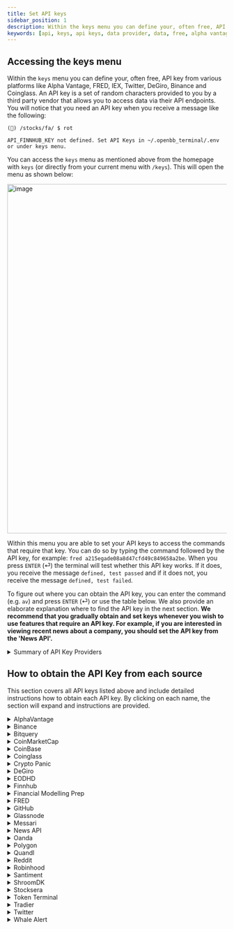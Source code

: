 ```yaml
---
title: Set API keys
sidebar_position: 1
description: Within the keys menu you can define your, often free, API key from various platforms like Alpha Vantage, FRED, IEX, Twitter, DeGiro, Binance and Coinglass. An API key is a set of random characters provided to you by a third party vendor that allows you to access data via their API endpoints.
keywords: [api, keys, api keys, data provider, data, free, alpha vantage, fred, iex, twitter, degiro, binance, coinglass, polygon, intrinio, openbb terminal]
---
```


## Accessing the keys menu

Within the `keys` menu you can define your, often free, API key from various platforms like Alpha Vantage, FRED, IEX, Twitter, DeGiro, Binance and Coinglass. An API key is a set of random characters provided to you by a third party vendor that allows you to access data via their API endpoints. You will notice that you need an API key when you receive a message like the following:

```
(🦋) /stocks/fa/ $ rot

API_FINNHUB_KEY not defined. Set API Keys in ~/.openbb_terminal/.env or under keys menu.
```

You can access the `keys` menu as mentioned above from the homepage with `keys` (or directly from your current menu with `/keys`). This will open the menu as shown below:

<img width="800" alt="image" src="https://user-images.githubusercontent.com/46355364/219021978-41caff4c-65e2-4169-983f-3e66fdce4563.png"></img>

Within this menu you are able to set your API keys to access the commands that require that key. You can do so by typing the command followed by the API key, for example: `fred a215egade08a8d47cfd49c849658a2be`. When you press `ENTER` (⏎) the terminal will test whether this API key works. If it does, you receive the message `defined, test passed` and if it does not, you receive the message `defined, test failed`.

To figure out where you can obtain the API key, you can enter the command (e.g. `av`) and press `ENTER` (⏎) or use the table below. We also provide an elaborate explanation where to find the API key in the next section. **We recommend that you gradually obtain and set keys whenever you wish to use features that require an API key. For example, if you are interested in viewing recent news about a company, you should set the API key from the 'News API'.**

<details>
<summary>Summary of API Key Providers</summary>

| Command       | Name                                     | URL                                                                                |
| :------------ | :--------------------------------------- | :--------------------------------------------------------------------------------- |
| av            | AlphaVantage                             | https://www.alphavantage.co/support/#api-key                                       |
| binance       | Binance                                  | https://binance.com                                                                |
| bitquery      | Bitquery                                 | https://bitquery.io/                                                               |
| cmc           | CoinMarketCap                            | https://coinmarketcap.com/api/                                                     |
| cb            | Coinbase                                 | https://help.coinbase.com/en/exchange/managing-my-account/how-to-create-an-api-key |
| coinglass     | Coinglass                                | https://coinglass.github.io/API-Reference/#api-key                                 |
| cpanic        | Crypto Panic                             | https://cryptopanic.com/developers/api/                                            |
| degiro        | DeGiro                                   | https://www.degiro.com/                                                            |
| eodhd         | EODHD                                    | https://eodhistoricaldata.com/r/?ref=869U7F4J                                      |
| ethplorer     | Ethplorer                                | https://github.com/EverexIO/Ethplorer/wiki/Ethplorer-API                           |
| finnhub       | Finnhub                                  | https://finnhub.io/                                                                |
| fmp           | Financial Modelling Prep                 | https://site.financialmodelingprep.com/developer/docs/                             |
| fred          | Federal Reserve Economic Database (FRED) | https://fred.stlouisfed.org                                                        |
| github        | GitHub                                   | https://docs.github.com/en/rest/guides/getting-started-with-the-rest-api           |
| glassnode     | Glassnode                                | https://docs.glassnode.com/basic-api/api-key#how-to-get-an-api-key/                |
| messari       | Messari                                  | https://messari.io/api/docs                                                        |
| news          | News API                                 | https://newsapi.org/                                                               |
| oanda         | Oanda                                    | https://developer.oanda.com                                                        |
| polygon       | Polygon                                  | https://polygon.io                                                                 |
| quandl        | Quandl                                   | https://www.quandl.com                                                             |
| reddit        | Reddit                                   | https://www.reddit.com/wiki/api                                                    |
| rh            | Robinhood                                | https://robinhood.com/us/en/                                                       |
| santiment     | Santiment                                | https://app.santiment.net/                                                         |
| shroom        | ShroomDK                                 | https://sdk.flipsidecrypto.xyz/shroomdk                                            |
| smartstake    | Smartstake                               | https://www.smartstake.io                                                          |
| stocksera     | Stocksera                                | https://stocksera.pythonanywhere.com/                                              |
| tokenterminal | Token Terminal                           | https://tokenterminal.com/                                                         |
| tradier       | Tradier                                  | https://documentation.tradier.com/                                                 |
| twitter       | Twitter                                  | https://developer.twitter.com                                                      |
| si            | Sentiment Investor                       | https://sentimentinvestor.com                                                      |
| walert        | Whale Alert                              | https://docs.whale-alert.io/                                                       |

</details>

## How to obtain the API Key from each source

This section covers all API keys listed above and include detailed instructions how to obtain each API key. By clicking on each name, the section will expand and instructions are provided.

<details>
<summary>AlphaVantage</summary>

Go to https://www.alphavantage.co/support/#api-key You will be greeted with the following screen:

<img width="500" alt="image" src="https://user-images.githubusercontent.com/46355364/207820936-46c2ba00-81ff-4cd3-98a4-4fa44412996f.png"></img>

Once you enter the type of investor you are, the organization you work at and your email address pressing "GET FREE API KEY" gets you the key that you can submit into the OpenBB Terminal with `/keys/av KEY`

</details>

<details>
<summary>Binance</summary>

Go to https://www.binance.com/en/support/faq/how-to-create-api-360002502072 You will be greeted with the following screen:

<img width="500" alt="image" src="https://user-images.githubusercontent.com/46355364/207839805-f71cf12a-62d2-41cb-ba19-0c35917abc40.png"></img>

These instructions should provide clear guidance how to set up an API Key. Enter this API key into the OpenBB Terminal by typing `/keys/binance -k KEY -s SECRET`.

 </details>

<details>
<summary>Bitquery</summary>

Go to https://bitquery.io/ You will be greeted with the following screen:

<img width="500" alt="image" src="https://user-images.githubusercontent.com/46355364/207840322-5532a3f9-739f-4e28-9839-a58db932882e.png"></img>

Click "Try GraphQL API". This opens the following screen:

<img width="500" alt="image" src="https://user-images.githubusercontent.com/46355364/207840576-2c51a538-dd9b-484d-b11d-40e3e424df62.png"></img>

After creating an account and verifying your email address, you will be able to access your API Key by clicking "Api Key". Enter this API key into the OpenBB Terminal by typing `/keys/bitquery KEY`.

<img width="500" alt="image" src="https://user-images.githubusercontent.com/46355364/207840833-35c1b12c-9b4b-43fe-a33e-f7b92c43a011.png"></img>

 </details>

<details>
<summary>CoinMarketCap</summary>

Go to https://coinmarketcap.com/api You will be greeted with the following screen:

<img width="500" alt="image" src="https://user-images.githubusercontent.com/46355364/207831111-3f09ed75-740e-4121-a67e-6e1f36e8ab9a.png"></img>

From here, click "Get Your Free API Key Now". This opens up the following screen:

<img width="500" alt="image" src="https://user-images.githubusercontent.com/46355364/207831345-06a48efe-63b2-4804-bcf9-52fa4a73f7db.png"></img>

Once you have created an account, you will be able to find your API key in the following screen. Enter this API key into the OpenBB Terminal by typing `/keys/cmc KEY`

<img width="500" alt="image" src="https://user-images.githubusercontent.com/46355364/207831705-e9f95018-bba7-49a9-b057-3443bc839861.png"></img>

 </details>

<details>
<summary>CoinBase</summary>

Go to https://help.coinbase.com/en/exchange/managing-my-account/how-to-create-an-api-key You will be greeted with the following screen:

<img width="500" alt="image" src="https://user-images.githubusercontent.com/46355364/207841901-647f0aef-0c74-454d-b99e-367d784259f0.png"></img>

By following these instructions you should be able to set-up an API Key. Enter this API key into the OpenBB Terminal by typing `/keys/coinbase -k KEY -s SECRET -p PASSPHRASE`.

 </details>

<details>
<summary>Coinglass</summary>

Go to https://www.coinglass.com/ You will be greeted with the following screen:

<img width="500" alt="image" src="https://user-images.githubusercontent.com/46355364/207844601-8510687a-e54f-49b9-961f-5ef6718f58ab.png"></img>

Click "Log in" and sign up for an account. This opens up the following screen:

<img width="500" alt="image" src="https://user-images.githubusercontent.com/46355364/207844637-a9321889-c4d8-4d44-95fe-a6288a17ad19.png"></img>

Once you created your account, you will be able to find the API Key on your profile. Enter this API key into the OpenBB Terminal by typing `/keys/coinglass KEY`.

 </details>

<details>
<summary>Crypto Panic</summary>

Go to https://cryptopanic.com/developers/api/ You will be greeted with the following screen:

<img width="500" alt="image" src="https://user-images.githubusercontent.com/46355364/207848733-27e5a804-7ae7-4ca2-88b2-848b32929b6f.png"></img>

Click "Sign up" under "Your free API auth token". This opens up the following screen:

<img width="500" alt="image" src="https://user-images.githubusercontent.com/46355364/207848825-8b2095ed-21ef-4f8e-b176-c2e9bdf42ba5.png"></img>

Once you have created your account, your API Key will be displayed under "Your free API auth token". Enter this API key into the OpenBB Terminal by typing `/keys/cpanic KEY`.

<img width="500" alt="image" src="https://user-images.githubusercontent.com/46355364/207848971-3e4771b7-1faa-45fe-955f-81bd736b16b7.png"></img>

 </details>

<details>
<summary>DeGiro</summary>

Go to https://www.degiro.com/ You will be greeted with the following screen:

<img width="500" alt="image" src="https://user-images.githubusercontent.com/46355364/207838353-001d350c-872c-4770-a586-fb21318122eb.png"></img>

Click "Sign up" and go to the registrations process. After setting up your account you will be able to use this broker by entering your username and password in the OpenBB Terminal as follows `/keys/degiro -u USERNAME -p PASSWORD`. We also support 2FA, you can find more information about that [here](https://github.com/Chavithra/degiro-connector#35-how-to-use-2fa-).

 </details>

<details>
<summary>EODHD</summary>

Go to https://eodhistoricaldata.com/r/?ref=869U7F4J You will be greeted with the following screen:

<img width="500" alt="image" src="https://user-images.githubusercontent.com/46355364/207849214-23763c95-7314-42ae-b97d-cb5810686498.png"></img>

Click "Registration". This opens up the following screen:

<img width="500" alt="image" src="https://user-images.githubusercontent.com/46355364/207849324-00d4a916-8260-45c0-9714-289e0a0574c0.png"></img>

Once you have registered, you can find the API Key next to "API TOKEN". Enter this API key into the OpenBB Terminal by typing `/keys/eodhd KEY`.

<img width="500" alt="image" src="https://user-images.githubusercontent.com/46355364/207849462-37471270-929a-45c5-a164-a84249b19231.png"></img>

</details>

<details>
<summary>Finnhub</summary>

Go to https://finnhub.io/ You will be greeted with the following screen:

<img width="500" alt="image" src="https://user-images.githubusercontent.com/46355364/207832028-283c3321-8c05-4ee8-b4d2-41cdc940f408.png"></img>

Press "Get free api key". This opens up the following screen:

<img width="500" alt="image" src="https://user-images.githubusercontent.com/46355364/207832185-f4c8406a-3b75-4acc-b3e8-3c4b3272d4da.png"></img>

Once you have created an account, you will be able to find your API key in the following screen. Enter this API key into the OpenBB Terminal by typing `/keys/finnhub KEY`

<img width="500" alt="image" src="https://user-images.githubusercontent.com/46355364/207832601-62007d95-410c-4d03-a5a3-b177d1894a4c.png"></img>

</details>

<details>
<summary>Financial Modelling Prep</summary>

Go to https://site.financialmodelingprep.com/developer/docs You will be greeted with the following screen:

<img width="500" alt="image" src="https://user-images.githubusercontent.com/46355364/207821920-64553d05-d461-4984-b0fe-be0368c71186.png"></img>

From here, press "Get my API KEY here". This opens up the following screen:

<img width="500" alt="image" src="https://user-images.githubusercontent.com/46355364/207822184-a723092e-ef42-4f87-8c55-db150f09741b.png"></img>

If you already have an account, you can sign-in directly and obtain the API key, otherwise click "Sign Up". Once you have created an account you can access your API Key by pressing the "Dashboard" button which will show the API key. Enter this API key into the OpenBB Terminal by typing `/keys/fmp KEY`

<img width="500" alt="image" src="https://user-images.githubusercontent.com/46355364/207823170-dd8191db-e125-44e5-b4f3-2df0e115c91d.png"></img>

</details>

<details>
<summary>FRED</summary>

Go to https://fred.stlouisfed.org You will be greeted with the following screen:

<img width="500" alt="image" src="https://user-images.githubusercontent.com/46355364/207827137-d143ba4c-72cb-467d-a7f4-5cc27c597aec.png"></img>

Click on "My Account". This opens up the following screen:

<img width="500" alt="image" src="https://user-images.githubusercontent.com/46355364/207827011-65cdd501-27e3-436f-bd9d-b0d8381d46a7.png"></img>

Once you have signed up, go to "My Account" and select "API Keys". This will get you to the following screen:

<img width="500" alt="image" src="https://user-images.githubusercontent.com/46355364/207827577-c869f989-4ef4-4949-ab57-6f3931f2ae9d.png"></img>

Click on "Request API Key" and fill in information about why you wish to use FRED. Then, by pressing "Request API key" you will be able to obtain the API key. Enter this API key into the OpenBB Terminal by typing `/keys/fred KEY`

<img width="500" alt="image" src="https://user-images.githubusercontent.com/46355364/207828032-0a32d3b8-1378-4db2-9064-aa1eb2111632.png"></img>

</details>

<details>
<summary>GitHub</summary>

Go to https://github.com You will be greeted with the following screen:

<img width="500" alt="GitHub" src="https://user-images.githubusercontent.com/46355364/207846953-7feae777-3c3b-4f21-9dcf-84817c732618.png"></img>

Click "Sign up" and create an account with GitHub. Once you have done so go to as depicted below: https://github.com/settings/apps

<img width="500" alt="image" src="https://user-images.githubusercontent.com/46355364/207847215-3c04003f-26ea-4e62-9c13-ea35176bb5e3.png"></img>

Press "New GitHub App". This opens up the following screen:

<img width="500" alt="image" src="https://user-images.githubusercontent.com/46355364/207847383-d24416c6-18be-43f2-ae7c-455e8372a6ed.png"></img>

Once the app is created you are able to obtain the API Key. Enter this API key into the OpenBB Terminal by typing `/keys/github KEY`.

</details>

<details>
<summary>Glassnode</summary>

Go to https://studio.glassnode.com You will be greeted with the following screen:

<img width="500" alt="image" src="https://user-images.githubusercontent.com/46355364/207843761-799078ff-fa64-4d39-a6eb-ba01d250be69.png"></img>

Click on "Sign up". This opens up the following screen:

<img width="500" alt="image" src="https://user-images.githubusercontent.com/46355364/207843795-dd2cdbdb-45eb-4c7d-b967-ae9857d4ea5d.png"></img>

After you have created your account, go to https://studio.glassnode.com/settings/api where you can create your API Key. Enter this API key into the OpenBB Terminal by typing `/keys/glassnode KEY`.

<img width="500" alt="image" src="https://user-images.githubusercontent.com/46355364/207843950-5f33f37d-0203-4302-a67f-198808f18e06.png"></img>

</details>

<details>
<summary>Messari</summary>

Go to https://messari.io You will be greeted with the following screen:

<img width="500" alt="image" src="https://user-images.githubusercontent.com/46355364/207848122-ec6a41e4-76b7-4620-adc3-1f1c19f4bca6.png"></img>

Press "Sign up". This opens up the following screen:

<img width="500" alt="image" src="https://user-images.githubusercontent.com/46355364/207848160-6a962e3c-3007-40a3-9431-cd5ddfe5bb8e.png"></img>

Once you have signed up, go to https://messari.io/account/api where you will be able to find your API Key. Enter this API key into the OpenBB Terminal by typing `/keys/messari KEY`.

<img width="500" alt="image" src="https://user-images.githubusercontent.com/46355364/207848324-ade5bede-8e6b-4b87-bdec-eade3217c0d8.png"></img>

</details>

<details>
<summary>News API</summary>

Go to https://newsapi.org You will be greeted with the following screen:

<img width="500" alt="image" src="https://user-images.githubusercontent.com/46355364/207828250-0c5bc38c-90b4-427d-a611-b43c98c8e7ab.png"></img>

Press "Get API Key". This opens up the following screen:

<img width="500" alt="image" src="https://user-images.githubusercontent.com/46355364/207828421-76922bc2-cde0-493f-9eed-7f90eb831779.png"></img>

Register for an account. The next screen will provide you with the API Key. Enter this API key into the OpenBB Terminal by typing `/keys/news KEY`

<img width="500" alt="image" src="https://user-images.githubusercontent.com/46355364/207828736-f0fce53b-f302-4456-adf9-8d50ac41fbe2.png"></img>

</details>

<details>
<summary>Oanda</summary>

Go to https://developer.oanda.com You will be greeted with the following screen:

<img width="500" alt="image" src="https://user-images.githubusercontent.com/46355364/207839324-d30aa2b6-be83-41ff-9b1b-146cac566789.png"></img>

After you have created an account with Oanda, you will be able to find the API key by following the steps below. After setting up your account you will be able to use this broker by entering your username and password in the OpenBB Terminal as follows `/keys/oanda -a ACCOUNT -t TOKEN`.

<img width="500" alt="image" src="https://user-images.githubusercontent.com/46355364/207839246-eb40f093-b583-4edd-b178-99fe399bfb66.png"></img>

</details>

<details>
<summary>Polygon</summary>

Go to https://polygon.io You will be greeted with the following screen:

<img width="500" alt="image" src="https://user-images.githubusercontent.com/46355364/207825623-fcd7f0a3-131a-4294-808c-754c13e38e2a.png"></img>

Press the button "Get your Free API Key". This opens up the following screen:

<img width="500" alt="image" src="https://user-images.githubusercontent.com/46355364/207825952-ca5540ec-6ed2-4cef-a0ed-bb50b813932c.png"></img>

Once signed up you will find the API Key at the bottom. Enter this API key into the OpenBB Terminal by typing `/keys/polygon KEY`

<img width="500" alt="image" src="https://user-images.githubusercontent.com/46355364/207826258-b1f318fa-fd9c-41d9-bf5c-fe16722e6601.png"></img>

</details>

<details>
<summary>Quandl</summary>

Go to https://www.quandl.com You will be greeted with the following screen:

<img width="500" alt="image" src="https://user-images.githubusercontent.com/46355364/207823899-208a3952-f557-4b73-aee6-64ac00faedb7.png"></img>

From here, click "Sign Up" at the top. This opens up the following screen:

<img width="500" alt="image" src="https://user-images.githubusercontent.com/46355364/207824214-4b6b2b74-e709-4ed4-adf2-14803e6f3568.png"></img>

Follow the sign-up instructions and once you have signed up you will be able to retrieve your API key. Enter this API key into the OpenBB Terminal by typing `/keys/quandl KEY`

<img width="500" alt="image" src="https://user-images.githubusercontent.com/46355364/207824664-3c82befb-9c69-42df-8a82-510d85c19a97.png"></img>

</details>

<details>
<summary>Reddit</summary>

Go to https://www.reddit.com/wiki/api You will be greeted with the following screen:

<img width="500" alt="image" src="https://user-images.githubusercontent.com/46355364/207834105-665180be-c2b6-43c8-b1c9-477729905010.png"></img>

Press "Read the full API terms and sign up for usage" and start the sign-up process. This opens up the following screen:

<img width="500" alt="image" src="https://user-images.githubusercontent.com/46355364/207834850-32a0d4c8-9990-4919-94e3-abad1487a3bd.png"></img>

Once you have filled out everything, you will receive an email when your application is approved. Once this is approved you will receive the necessary information that needs to be entered in the OpenBB Terminal. Enter these into the OpenBB Terminal by typing `/keys/reddit -i CLIENT_ID -s CLIENT_SECRET -u USERNAME -p PASSWORD -a USER_AGENT`.

</details>

<details>
<summary>Robinhood</summary>

Go to https://robinhood.com/us/en You will be greeted with the following screen:

<img width="500" alt="image" src="https://user-images.githubusercontent.com/46355364/207838058-a2311632-6459-4cfd-bc0a-639ee3931574.png"></img>

Click "Sign up" and go to the registrations process. After setting up your account you will be able to use this broker by entering your username and password in the OpenBB Terminal as follows `/keys/rb -u USERNAME -p PASSWORD`.

</details>

<details>
<summary>Santiment</summary>

Go to https://app.santiment.net You will be greeted with the following screen:

<img width="500" alt="image" src="https://user-images.githubusercontent.com/46355364/207849709-a5f10b03-138c-4e09-89f6-8a18cfbaf008.png"></img>

Click "Sign up". This opens up the following screen:

<img width="500" alt="image" src="https://user-images.githubusercontent.com/46355364/207849732-4bae61de-2f62-4919-b85d-f418f1bbd0c4.png"></img>

After creating an account go to https://app.santiment.net/account#api-keys and generate a key. Enter this API key into the OpenBB Terminal by typing `/keys/santiment KEY`.

<img width="500" alt="image" src="https://user-images.githubusercontent.com/46355364/207849839-31d1d0a7-6936-4ebd-a7f8-1292f6317b07.png"></img>

</details>

<details>
<summary>ShroomDK</summary>

Go to https://sdk.flipsidecrypto.xyz/shroomdk You will be greeted with the following screen:

<img width="500" alt="image" src="https://user-images.githubusercontent.com/46355364/207850122-b8cd225e-0a65-4ea8-8069-0b40fff1600e.png"></img>

Click "Mint Your ShroomDK API Key" and sign up for an account. This opens up the following screen:

<img width="500" alt="image" src="https://user-images.githubusercontent.com/46355364/207850176-f29cc73b-2b55-46e8-bce3-62c9342b6599.png"></img>

Once you have your account created, connect a wallet and access the API Key. Enter this API key into the OpenBB Terminal by typing `/keys/shroom KEY`.

<img width="500" alt="image" src="https://user-images.githubusercontent.com/46355364/207850380-b59554af-1e65-4616-921d-e02c9ecf1aad.png"></img>

</details>

<details>
<summary>Stocksera</summary>

Go to https://stocksera.pythonanywhere.com You will be greeted with the following screen:

<img width="500" alt="image" src="https://user-images.githubusercontent.com/46355364/207853896-ee233569-26bb-4244-b115-43ac8885757a.png"></img>

Click "Log in" and create an account. This opens up the following screen:

<img width="500" alt="image" src="https://user-images.githubusercontent.com/46355364/207853985-46a7a17f-b6b2-442b-886d-f68b3ba2ad5a.png"></img>

Once you have created an account, go to "Developers" to access your API Key. Enter this API key into the OpenBB Terminal by typing `/keys/stocksera KEY`.

<img width="500" alt="image" src="https://user-images.githubusercontent.com/46355364/207854224-e5ddace0-15d1-491c-b616-263cca0bef02.png"></img>

</details>

<details>
<summary>Token Terminal</summary>

Go to https://tokenterminal.com You will be greeted with the following screen:

<img width="500" alt="image" src="https://user-images.githubusercontent.com/46355364/207850735-69368b4f-6a3e-46b8-ba69-3b79d9231f15.png"></img>

Click "Log in" and sign up for an account. This opens up the following screen:

<img width="500" alt="image" src="https://user-images.githubusercontent.com/46355364/207850774-2071df78-3289-4c8e-9d64-156b9ec8ad81.png"></img>

Once you have created an account, go to "API" to access your API Key. Enter this API key into the OpenBB Terminal by typing `/keys/tokenterminal KEY`.

<img width="500" alt="image" src="https://user-images.githubusercontent.com/46355364/207851035-71ea3eff-a11f-4835-8592-c07b3aa3f800.png"></img>

</details>

<details>
<summary>Tradier</summary>

Go to https://documentation.tradier.com You will be greeted with the following screen:

<img width="500" alt="image" src="https://user-images.githubusercontent.com/46355364/207829178-a8bba770-f2ea-4480-b28e-efd81cf30980.png"></img>

Click the button "Open Account" and start the sign-up process. Once you have gone through the whole process you will be able to find your API key within your account. Enter this API key into the OpenBB Terminal by typing `/keys/tradier KEY`

</details>

<details>
<summary>Twitter</summary>

Go to https://developer.twitter.com You will be greeted with the following screen:

<img width="500" alt="image" src="https://user-images.githubusercontent.com/46355364/207835646-bb05ac60-2685-48a5-8ffb-e08225db1156.png"></img>

Click "Sign Up". Note that you are required to have a Twitter account and that you have verified your phone number. This opens up the following screen:

<img width="500" alt="image" src="https://user-images.githubusercontent.com/46355364/207836277-ad523657-181a-4b01-ae68-398d2bcd39c7.png"></img>

Create an account and verify your email. Then, you will be able to create an app to obtain your API Key.

<img width="500" alt="image" src="https://user-images.githubusercontent.com/46355364/207837349-1bf2a15d-9502-48b8-aa38-08040cdebc06.png"></img>

This will give you the following keys. Enter these into the OpenBB Terminal by typing `/keys/twitter -k API_KEY -s API_KEY_SECRET -t BEARER_TOKEN`.

<img width="500" alt="image" src="https://user-images.githubusercontent.com/46355364/207837560-1d04a5da-eba7-425d-afff-6fcc8cbe003e.png"></img>

</details>

<details>
<summary>Whale Alert</summary>

Go to https://docs.whale-alert.io You will be greeted with the following screen:

<img width="500" alt="image" src="https://user-images.githubusercontent.com/46355364/207842892-3f71ee7a-6cd3-48a2-82e4-fa5ec5b13807.png"></img>

Click "sign up here". This opens up the following screen:

<img width="500" alt="image" src="https://user-images.githubusercontent.com/46355364/207842992-427f1d2c-b34e-41c9-85fd-18511805fd16.png"></img>

Once you have created your account, click "Create" to create your own API Key. Enter this API key into the OpenBB Terminal by typing `/keys/walert KEY`.

<img width="500" alt="image" src="https://user-images.githubusercontent.com/46355364/207843214-20232465-9a52-4b66-b01a-0b8cecbdd612.png"></img>

</details>
